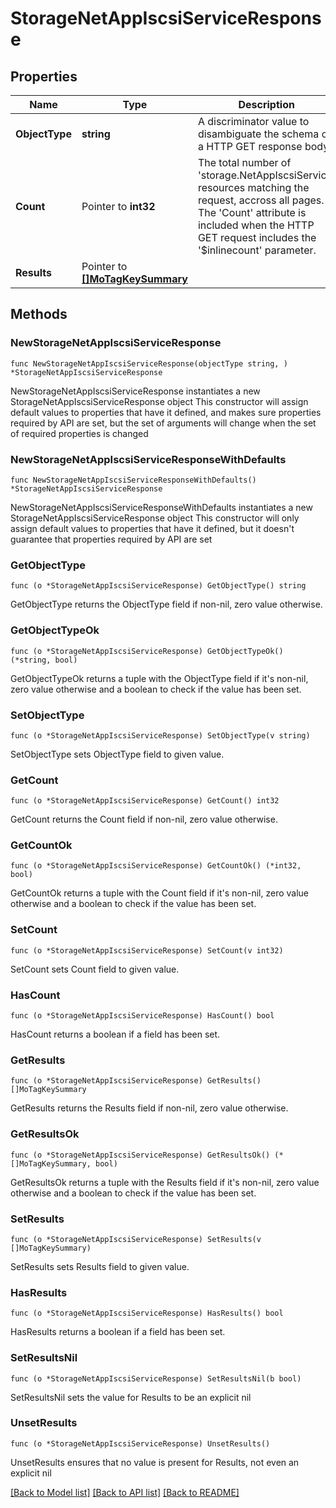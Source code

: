 # StorageNetAppIscsiServiceResponse

## Properties

Name | Type | Description | Notes
------------ | ------------- | ------------- | -------------
**ObjectType** | **string** | A discriminator value to disambiguate the schema of a HTTP GET response body. | 
**Count** | Pointer to **int32** | The total number of &#39;storage.NetAppIscsiService&#39; resources matching the request, accross all pages. The &#39;Count&#39; attribute is included when the HTTP GET request includes the &#39;$inlinecount&#39; parameter. | [optional] 
**Results** | Pointer to [**[]MoTagKeySummary**](MoTagKeySummary.md) |  | [optional] 

## Methods

### NewStorageNetAppIscsiServiceResponse

`func NewStorageNetAppIscsiServiceResponse(objectType string, ) *StorageNetAppIscsiServiceResponse`

NewStorageNetAppIscsiServiceResponse instantiates a new StorageNetAppIscsiServiceResponse object
This constructor will assign default values to properties that have it defined,
and makes sure properties required by API are set, but the set of arguments
will change when the set of required properties is changed

### NewStorageNetAppIscsiServiceResponseWithDefaults

`func NewStorageNetAppIscsiServiceResponseWithDefaults() *StorageNetAppIscsiServiceResponse`

NewStorageNetAppIscsiServiceResponseWithDefaults instantiates a new StorageNetAppIscsiServiceResponse object
This constructor will only assign default values to properties that have it defined,
but it doesn't guarantee that properties required by API are set

### GetObjectType

`func (o *StorageNetAppIscsiServiceResponse) GetObjectType() string`

GetObjectType returns the ObjectType field if non-nil, zero value otherwise.

### GetObjectTypeOk

`func (o *StorageNetAppIscsiServiceResponse) GetObjectTypeOk() (*string, bool)`

GetObjectTypeOk returns a tuple with the ObjectType field if it's non-nil, zero value otherwise
and a boolean to check if the value has been set.

### SetObjectType

`func (o *StorageNetAppIscsiServiceResponse) SetObjectType(v string)`

SetObjectType sets ObjectType field to given value.


### GetCount

`func (o *StorageNetAppIscsiServiceResponse) GetCount() int32`

GetCount returns the Count field if non-nil, zero value otherwise.

### GetCountOk

`func (o *StorageNetAppIscsiServiceResponse) GetCountOk() (*int32, bool)`

GetCountOk returns a tuple with the Count field if it's non-nil, zero value otherwise
and a boolean to check if the value has been set.

### SetCount

`func (o *StorageNetAppIscsiServiceResponse) SetCount(v int32)`

SetCount sets Count field to given value.

### HasCount

`func (o *StorageNetAppIscsiServiceResponse) HasCount() bool`

HasCount returns a boolean if a field has been set.

### GetResults

`func (o *StorageNetAppIscsiServiceResponse) GetResults() []MoTagKeySummary`

GetResults returns the Results field if non-nil, zero value otherwise.

### GetResultsOk

`func (o *StorageNetAppIscsiServiceResponse) GetResultsOk() (*[]MoTagKeySummary, bool)`

GetResultsOk returns a tuple with the Results field if it's non-nil, zero value otherwise
and a boolean to check if the value has been set.

### SetResults

`func (o *StorageNetAppIscsiServiceResponse) SetResults(v []MoTagKeySummary)`

SetResults sets Results field to given value.

### HasResults

`func (o *StorageNetAppIscsiServiceResponse) HasResults() bool`

HasResults returns a boolean if a field has been set.

### SetResultsNil

`func (o *StorageNetAppIscsiServiceResponse) SetResultsNil(b bool)`

 SetResultsNil sets the value for Results to be an explicit nil

### UnsetResults
`func (o *StorageNetAppIscsiServiceResponse) UnsetResults()`

UnsetResults ensures that no value is present for Results, not even an explicit nil

[[Back to Model list]](../README.md#documentation-for-models) [[Back to API list]](../README.md#documentation-for-api-endpoints) [[Back to README]](../README.md)


